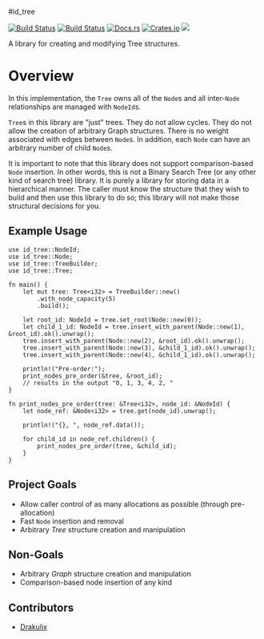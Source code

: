 #id_tree

[![Build Status](https://travis-ci.org/iwburns/id-tree.svg?branch=master)](https://travis-ci.org/iwburns/id-tree)
[![Build Status](https://ci.appveyor.com/project/iwburns/id-tree/branch/add-appveyor?svg=true)](https://ci.appveyor.com/project/iwburns/id-tree/branch/add-appveyor)
[![Docs.rs](https://docs.rs/id_tree/badge.svg)](https://docs.rs/id_tree)
[![Crates.io](https://img.shields.io/crates/v/id_tree.svg)](https://crates.io/crates/id_tree)
[![](https://tokei.rs/b1/github/iwburns/id-tree)](https://github.com/iwburns/id-tree)

A library for creating and modifying Tree structures.

# Overview
In this implementation, the `Tree` owns all of the `Node`s and all inter-`Node` relationships are
managed with `NodeId`s.

`Tree`s in this library are "just" trees.  They do not allow cycles.  They do not allow
the creation of arbitrary Graph structures.  There is no weight associated with edges between
`Node`s.  In addition, each `Node` can have an arbitrary number of child `Node`s.

It is important to note that this library does not support comparison-based `Node` insertion.
In other words, this is not a Binary Search Tree (or any other kind of search tree) library.
It is purely a library for storing data in a hierarchical manner.  The caller must know the
structure that they wish to build and then use this library to do so;  this library will not
make those structural decisions for you.

## Example Usage
```
use id_tree::NodeId;
use id_tree::Node;
use id_tree::TreeBuilder;
use id_tree::Tree;

fn main() {
    let mut tree: Tree<i32> = TreeBuilder::new()
        .with_node_capacity(5)
        .build();

    let root_id: NodeId = tree.set_root(Node::new(0));
    let child_1_id: NodeId = tree.insert_with_parent(Node::new(1), &root_id).ok().unwrap();
    tree.insert_with_parent(Node::new(2), &root_id).ok().unwrap();
    tree.insert_with_parent(Node::new(3), &child_1_id).ok().unwrap();
    tree.insert_with_parent(Node::new(4), &child_1_id).ok().unwrap();

    println!("Pre-order:");
    print_nodes_pre_order(&tree, &root_id);
    // results in the output "0, 1, 3, 4, 2, "
}

fn print_nodes_pre_order(tree: &Tree<i32>, node_id: &NodeId) {
    let node_ref: &Node<i32> = tree.get(node_id).unwrap();

    println!("{}, ", node_ref.data());

    for child_id in node_ref.children() {
        print_nodes_pre_order(tree, &child_id);
    }
}
```

## Project Goals
* Allow caller control of as many allocations as possible (through pre-allocation)
* Fast `Node` insertion and removal
* Arbitrary _Tree_ structure creation and manipulation

## Non-Goals
* Arbitrary _Graph_ structure creation and manipulation
* Comparison-based node insertion of any kind

## Contributors
* [Drakulix](https://github.com/Drakulix)
